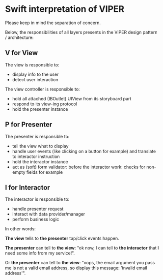 # Swift interpretation of VIPER

Please keep in mind the separation of concern.

Below, the responsibilities of all layers presents in the VIPER design pattern / architecture:


V for View
----

The view is responsible to:

- display info to the user
- detect user interaction


The view controller is responsible to:

- hold all attached (IBOutlet) UIView from its storyboard part
- respond to its view-ing protocol
- hold the presenter instance


P for Presenter
----

The presenter is responsible to:

- tell the view what to display
- handle user events (like clicking on a button for example) and translate to interactor instruction
- hold the interactor instance
- act as (soft) form validator: before the interactor work: checks for non-empty fields for example


I for Interactor
----

The interactor is responsible to:

- handle presenter request
- interact with data provider/manager
- perform business logic



In other words:

<b>The view</b> tells to <b>the presenter</b> tap/click events happen.

<b>The presenter</b> can tell to <b>the view</b>: "ok now, I can tell to <b>the interactor</b> that I need some info from my service!".

Or <b>the presenter</b> can tell to <b>the view</b>: "oops, the email argument you pass me is not a valid email address, so display this message: 'invalid email address'".
